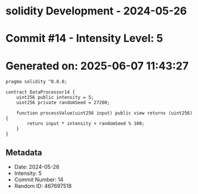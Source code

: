 ﻿# solidity Development - 2024-05-26
# Commit #14 - Intensity Level: 5
# Generated on: 2025-06-07 11:43:27
```solidity
pragma solidity ^0.8.0;

contract DataProcessor14 {
    uint256 public intensity = 5;
    uint256 private randomSeed = 27200;

    function processValue(uint256 input) public view returns (uint256) {
        return input * intensity + randomSeed % 100;
    }
}
```
## Metadata
- Date: 2024-05-26
- Intensity: 5
- Commit Number: 14
- Random ID: 467697518
